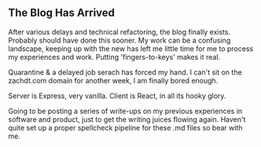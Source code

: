 ## The Blog Has Arrived

After various delays and technical refactoring, the blog finally exists.  Probably should have done this sooner.  My work can be a confusing landscape, keeping up with the new has left me little time for me to process my experiences and work.  Putting 'fingers-to-keys' makes it real.

Quarantine & a delayed job serach has forced my hand.  I can't sit on the zachdt.com domain for another week, I am finally bored enough.

Server is Express, very vanilla.
Client is React, in all its hooky glory.

Going to be posting a series of write-ups on my previous experiences in software and product, just to get the writing juices flowing again.  Haven't quite set up a proper spellcheck pipeline for these .md files so bear with me.